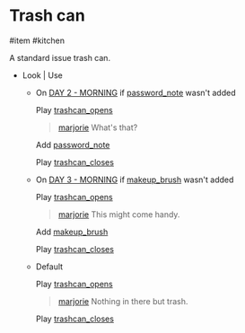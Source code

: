 # Trash can

#item #kitchen 

A standard issue trash can.

- Look | Use
	- On [DAY 2 - MORNING](../gdd.md#DAY%202%20-%20MORNING) if [password_note](password_note.md) wasn't added
		
		Play [trashcan_opens](../sfx/trashcan_opens.md)
		
		> [marjorie](../characters/marjorie.md)
		> What's that?
		
		Add [password_note](password_note.md)
		
		Play [trashcan_closes](../sfx/trashcan_closes.md)
	- On [DAY 3 - MORNING](../gdd.md#DAY%203%20-%20MORNING) if [makeup_brush](makeup_brush.md) wasn't added
		
		Play [trashcan_opens](../sfx/trashcan_opens.md)
		
		> [marjorie](../characters/marjorie.md)
		> This might come handy.
		
		Add [makeup_brush](makeup_brush.md)
		
		Play [trashcan_closes](../sfx/trashcan_closes.md)
	- Default
		
		Play [trashcan_opens](../sfx/trashcan_opens.md)
		
		> [marjorie](../characters/marjorie.md)
		> Nothing in there but trash.
		
		Play [trashcan_closes](../sfx/trashcan_closes.md)
